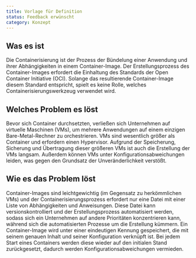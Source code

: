```yaml
---
title: Vorlage für Definition
status: Feedback erwünscht
category: Konzept
---
```


## Was es ist

Die Containerisierung ist der Prozess der Bündelung einer Anwendung und ihrer Abhängigkeiten in einem Container-Image.
Der Erstellungsprozess des Container-Images erfordert die Einhaltung des Standards der Open Container Initiative (OCI).
Solange das resultierende Container-Image diesem Standard entspricht, spielt es keine Rolle, welches Containerisierungswerkzeug verwendet wird.


## Welches Problem es löst

Bevor sich Container durchsetzten, verließen sich Unternehmen auf virtuelle Maschinen (VMs), um mehrere Anwendungen auf einem einzigen Bare-Metal-Rechner zu orchestrieren.
VMs sind wesentlich größer als Container und erfordern einen Hypervisor. Aufgrund der Speicherung, Sicherung und Übertragung dieser größeren VMs ist auch die Erstellung der VMs langsam.
Außerdem können VMs unter Konfigurationsabweichungen leiden, was gegen den Grundsatz der Unveränderlichkeit verstößt.


## Wie es das Problem löst

Container-Images sind leichtgewichtig (im Gegensatz zu herkömmlichen VMs) und der Containerisierungsprozess erfordert nur eine Datei mit einer Liste von Abhängigkeiten und Anweisungen.
Diese Datei kann versionskontrolliert und der Erstellungsprozess automatisiert werden, sodass sich ein Unternehmen auf andere Prioritäten konzentrieren kann, während sich die automatisierten Prozesse um die Erstellung kümmern.
Ein Container-Image wird unter einer eindeutigen Kennung gespeichert, die mit seinem genauen Inhalt und seiner Konfiguration verknüpft ist. Bei jedem Start eines Containers werden diese wieder auf den initialen Stand zurückgesetzt, dadurch werden Konfigurationsabweichungen vermieden.
